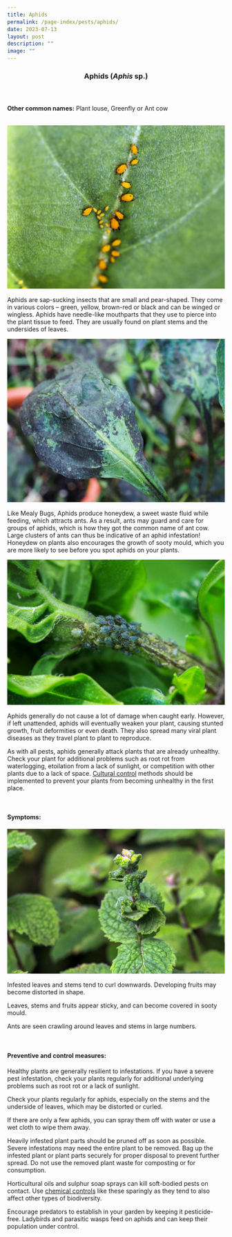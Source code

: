```yaml
---
title: Aphids
permalink: /page-index/pests/aphids/
date: 2023-07-13
layout: post
description: ""
image: ""
---
```

<header>
	<h3>Aphids (<em>Aphis</em> sp.)</h3>
</header>

<section>
		<p><strong>Other common names:</strong> Plant louse, Greenfly or Ant cow</p>
	<br>
</section>

<section>
	<img title="Yellow aphids clustered along leaf veins. Photo by Victoria Lim" src="/images/Biodiversity/dancing%20aphids%20on%20calotropis%20(1)victorialim.jpg">
<p>Aphids are sap-sucking insects that are small and pear-shaped. They come in various colors – green, yellow, brown-red or black and can be winged or wingless. Aphids have needle-like mouthparts that they use to pierce into the plant tissue to feed. They are usually found on plant stems and the undersides of leaves.</p>
<img title="A leaf covered in blacky, powdery fungus known as sooty mould. Photo by Jacqueline Chua" src="/images/Plant%20problems/SootyMold_JacChua.jpg">	
<p>Like Mealy Bugs, Aphids produce honeydew, a sweet waste fluid while feeding, which attracts ants. As a result, ants may guard and care for groups of aphids, which is how they got the common name of ant cow. Large clusters of ants can thus be indicative of an aphid infestation! Honeydew on plants also encourages the growth of sooty mould, which you are more likely to see before you spot aphids on your plants.</p>
		<img title="Green aphids clustered on the stem of a mint plant. Photo by Victoria Lim" src="/images/Biodiversity/aphids%20-%20mentha%201victorialim.jpg">
<p>Aphids generally do not cause a lot of damage when caught early. However, if left unattended, aphids will eventually weaken your plant, causing stunted growth, fruit deformities or even death. They also spread many viral plant diseases as they travel plant to plant to reproduce.</p>
	<p> As with all pests, aphids generally attack plants that are already unhealthy. Check your plant for additional problems such as root rot from waterlogging, etoilation from a lack of sunlight, or competition with other plants due to a lack of space.  <a href="#cultural_control"> Cultural control</a> methods should be implemented to prevent your plants from becoming unhealthy in the first place. </p>
<br>
</section>
	
<section>
	<h4>Symptoms:</h4>
	<img title="Curled leaves on a mint plant. Photo by Victoria Lim" src="/images/Biodiversity/aphids%20-%20mentha%20vilosavictorialim.jpg"><br>

<p>Infested leaves and stems tend to curl downwards. Developing fruits may become distorted in shape.</p>
	<p>Leaves, stems and fruits appear sticky, and can become covered in sooty mould.</p>
	<p>Ants are seen crawling around leaves and stems in large numbers. </p>
<br>
</section>

<section>
	<h4>Preventive and control measures:</h4>
<p>Healthy plants are generally resilient to infestations. If you have a severe pest infestation, check your plants regularly for additional underlying problems such as root rot or a lack of sunlight.</p>
<p>Check your plants regularly for aphids, especially on the stems and the underside of leaves, which may be distorted or curled.</p> 
<p>If there are only a few aphids, you can spray them off with water or use a wet cloth to wipe them away.</p>
	<p>Heavily infested plant parts should be pruned off as soon as possible. Severe infestations may need the entire plant to be removed. Bag up the infested plant or plant parts securely for proper disposal to prevent further spread. Do not use the removed plant waste for composting or for consumption.</p>
<p>Horticultural oils and sulphur soap sprays can kill soft-bodied pests on contact. Use <a href="#chemical_control">chemical controls</a> like these sparingly as they tend to also affect other types of biodiversity.</p>
<p>Encourage predators to establish in your garden by keeping it pesticide-free. Ladybirds and parasitic wasps feed on aphids and can keep their population under control.</p>  
<br>
</section>